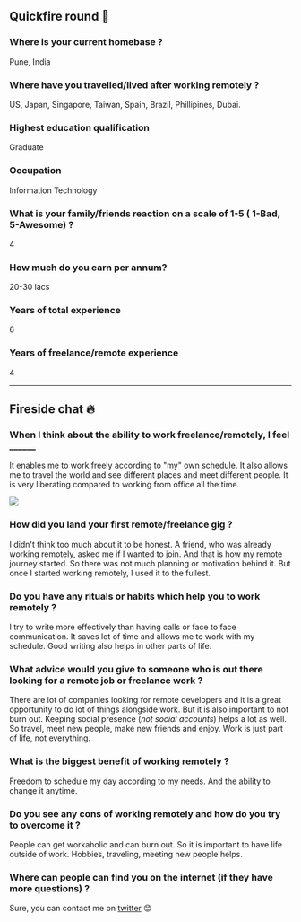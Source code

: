 ## Quickfire round 🔫

### Where is your current homebase ?

Pune, India

### Where have you travelled/lived after working remotely ?

US, Japan, Singapore, Taiwan, Spain, Brazil, Phillipines, Dubai.

### Highest education qualification

Graduate

### Occupation

Information Technology

### What is your family/friends reaction on a scale of 1-5 ( 1-Bad, 5-Awesome) ?

4

### How much do you earn per annum?

20-30 lacs

### Years of total experience

6

### Years of freelance/remote experience

4

* * *

## Fireside chat 🔥

### When I think about the ability to work freelance/remotely, I feel \_\_\_\_\_\_

It enables me to work freely according to "my" own schedule. It also allows me to travel the world and see different places and meet different people. It is very liberating compared to working from office all the time.

![](/interviews/2018-05-31-06.19.26-Prathamesh-Sonpatki-1024x768.jpg)

### How did you land your first remote/freelance gig ?

I didn't think too much about it to be honest. A friend, who was already working remotely, asked me if I wanted to join. And that is how my remote journey started. So there was not much planning or motivation behind it. But once I started working remotely, I used it to the fullest.

### Do you have any rituals or habits which help you to work remotely ?

I try to write more effectively than having calls or face to face communication. It saves lot of time and allows me to work with my schedule. Good writing also helps in other parts of life.

### What advice would you give to someone who is out there looking for a remote job or freelance work ?

There are lot of companies looking for remote developers and it is a great opportunity to do lot of things alongside work. But it is also important to not burn out. Keeping social presence (_not social accounts_) helps a lot as well. So travel, meet new people, make new friends and enjoy. Work is just part of life, not everything.

### What is the biggest benefit of working remotely ?

Freedom to schedule my day according to my needs. And the ability to change it anytime.

### Do you see any cons of working remotely and how do you try to overcome it ?

People can get workaholic and can burn out. So it is important to have life outside of work. Hobbies, traveling, meeting new people helps.

### Where can people can find you on the internet (if they have more questions) ?

Sure, you can contact me on [twitter](https://twitter.com/_cha1tanya) 😊
